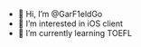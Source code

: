 - 👋 Hi, I’m @GarF1eldGo
- 👀 I’m interested in iOS client
- 🌱 I’m currently learning TOEFL

<!---
GarF1eldGo/GarF1eldGo is a ✨ special ✨ repository because its `README.md` (this file) appears on your GitHub profile.
You can click the Preview link to take a look at your changes.
--->
